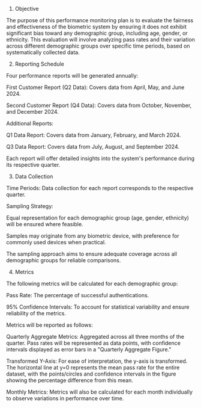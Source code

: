 1. Objective

The purpose of this performance monitoring plan is to evaluate the fairness and effectiveness of the biometric system by ensuring it does not exhibit significant bias toward any demographic group, including age, gender, or ethnicity. This evaluation will involve analyzing pass rates and their variation across different demographic groups over specific time periods, based on systematically collected data.

2. Reporting Schedule

Four performance reports will be generated annually:

First Customer Report (Q2 Data): Covers data from April, May, and June 2024.

Second Customer Report (Q4 Data): Covers data from October, November, and December 2024.

Additional Reports:

Q1 Data Report: Covers data from January, February, and March 2024.

Q3 Data Report: Covers data from July, August, and September 2024.

Each report will offer detailed insights into the system's performance during its respective quarter.

3. Data Collection

Time Periods: Data collection for each report corresponds to the respective quarter.

Sampling Strategy:

Equal representation for each demographic group (age, gender, ethnicity) will be ensured where feasible.

Samples may originate from any biometric device, with preference for commonly used devices when practical.

The sampling approach aims to ensure adequate coverage across all demographic groups for reliable comparisons.

4. Metrics

The following metrics will be calculated for each demographic group:

Pass Rate: The percentage of successful authentications.

95% Confidence Intervals: To account for statistical variability and ensure reliability of the metrics.

Metrics will be reported as follows:

Quarterly Aggregate Metrics: Aggregated across all three months of the quarter. Pass rates will be represented as data points, with confidence intervals displayed as error bars in a "Quarterly Aggregate Figure."

Transformed Y-Axis: For ease of interpretation, the y-axis is transformed. The horizontal line at y=0 represents the mean pass rate for the entire dataset, with the points/circles and confidence intervals in the figure showing the percentage difference from this mean.

Monthly Metrics: Metrics will also be calculated for each month individually to observe variations in performance over time.
